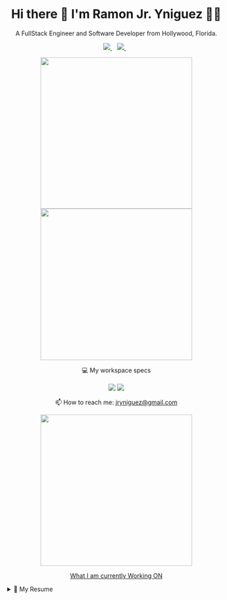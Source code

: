 

<h1 align='center'>
  Hi there 👋 I'm Ramon Jr. Yniguez 👨‍💻
</h1>

<p align='center'>
  A FullStack Engineer and Software Developer from Hollywood, Florida.
</p>



<p align='center'>
  <a href="https://www.linkedin.com/in/dryniguez/">
    <img src="https://img.shields.io/badge/linkedin-%230077B5.svg?&style=for-the-badge&logo=linkedin&logoColor=white" />
  </a>&nbsp;&nbsp;
  <a href="https://instagram.com/theoneupkid">
    <img src="https://img.shields.io/badge/instagram-%23E4405F.svg?&style=for-the-badge&logo=instagram&logoColor=white" />        
  </a>&nbsp;&nbsp;
  
</p>

<p align='center'>
  <a href="#"><img src="https://github-readme-stats-five-rose.vercel.app/api?username=theoneupkid88&show_icons=true&count_private=true&theme=dark" width="350"></a>
  <a href="#"><img src="https://github-readme-stats-five-rose.vercel.app/api/top-langs/?username=theoneupkid88" width="350"></a>
</p>

<p align='center'>
  💻 My workspace specs<br/><br/>
  <img src="https://img.shields.io/badge/apple-macbook%20pro%202011-%23999999.svg?&style=for-the-badge&logo=apple&logoColor=white" />
  <img src="https://img.shields.io/badge/RAM-16GB-%230071C5.svg?&style=for-the-badge&logoColor=white" />
 </p>

<p align='center'>
  📫 How to reach me: <a href='mailto:jryniguez@gmail.com'>jryniguez@gmail.com</a>
</p>
<p align='center'>
  <a href="https://www.thefreelancecrm.com" target="_blank"><img src="https://storage.googleapis.com/thefreelancecrm.com/images/freelance-crm-dashboard.jpg"
                                                 width="350"></a>
</p>
<p align="center">
  <a href="https://www.thefreelancecrm.com" target="_blank"> What I am currently Working ON </a>
</p>

<details>
  <summary>📃 My Resume</summary>


## Education
- 📖 **Master Of Science in Computer Science: Software Egnineering**\
📆 2011 - 2015\
📍 **Colorado Technical University** - Colorado Springs, Colorado

- 📖 **Bachelor Of Science In Informaiton Technology: Software Systems Engineering Specialization**\
📆 2011 - 2014\
📍 **Colorado Technical University** - Colorado Springs, Colorado

- 📖 **ITILV3 Foundation: IT Service Management Certification**\
📆 2015\
📍 **EXIN** - Boston, Ma.

## Experience

<img align="right" src="https://img.shields.io/badge/node.js%20-%2343853D.svg?&style=for-the-badge&logo=node.js&logoColor=white" />
<img align="right" src="https://img.shields.io/badge/typescript%20-%23007ACC.svg?&style=for-the-badge&logo=typescript&logoColor=white" />
<img align="right" src="https://img.shields.io/badge/express.js%20-%23404d59.svg?&style=for-the-badge" />

- 👨‍💻 **Senior Nodejs Developer**\
📆 2020 - Present Day\
📍 **FiServ** - Coral Springs, FL.

<img align="right" src="https://img.shields.io/badge/python%20-%2314354C.svg?&style=for-the-badge&logo=python&logoColor=white" />
<img align="right" src="https://img.shields.io/badge/typescript%20-%23007ACC.svg?&style=for-the-badge&logo=typescript&logoColor=white" />
<img align="right" src="https://img.shields.io/badge/html5-E34F26?logo=html5&logoColor=white" />
<img align="right" src="https://img.shields.io/badge/css3-1572B6?logo=css3&logoColor=white" />
<img align="right" src="https://img.shields.io/badge/javascript%20-%23323330.svg?&style=for-the-badge&logo=javascript&logoColor=%23F7DF1E" />
<img align="right" src="https://img.shields.io/badge/MongoDB-%234ea94b.svg?&style=for-the-badge&logo=mongodb&logoColor=white" />


- 👨‍💻 **Lead Full-Stack Engineer**\
📆 2018 - 2020\
📍 **Great HealthWorks** - Fort Lauderdale, FL.

<img align="right" src="https://img.shields.io/badge/(My)SQL-4479A1?logo=mysql&logoColor=white" />
<img align="right" src="https://img.shields.io/badge/BASH-4EAA25?logo=gnu-bash&logoColor=white" />
<img align="right" src="https://img.shields.io/badge/PHP-777BB4?logo=php&logoColor=white" />
<img align="right" src="https://img.shields.io/badge/Go-00ADD8?logo=go&logoColor=white" />
<img align="right" src="https://img.shields.io/badge/Python-3776AB?logo=python&logoColor=white" />
<img align="right" src="https://img.shields.io/badge/C Sharp-239120?logo=c-sharp&logoColor=white" />
<img align="right" src="https://img.shields.io/badge/C++-00599C?logo=c%2B%2B&logoColor=white" />
<img align="right" src="https://img.shields.io/badge/C-A8B9CC?logo=c&logoColor=white" />

- 👨‍💻 **Freelance - Full-Stack Engineer**\
📆 2011 - 2015\
📍 **Self-Employed** - Boston, MA.

<!--## Skills -->
<detail>

<img align="right" src="https://img.shields.io/badge/Go-00ADD8?logo=go&logoColor=white" />
<img align="right" src="https://img.shields.io/badge/Python-3776AB?logo=python&logoColor=white" />
<img align="right" src="https://img.shields.io/badge/node.js%20-%2343853D.svg?&style=for-the-badge&logo=node.js&logoColor=white" />
<img align="right" src="https://img.shields.io/badge/typescript%20-%23007ACC.svg?&style=for-the-badge&logo=typescript&logoColor=white" />

**Programming**

<img align="right" src="https://img.shields.io/badge/python%20-%2314354C.svg?&style=for-the-badge&logo=python&logoColor=white" />
<img align="right" src="https://img.shields.io/badge/Debian-A81D33?logo=debian&logoColor=white" />
<img align="right" src="https://img.shields.io/badge/Ubuntu-E95420?logo=ubuntu&logoColor=white" />
<img align="right" src="https://img.shields.io/badge/Windows-0078D6?logo=windows&logoColor=white" />

**Operating Systems**

</details>

<!--
**theoneupkid88/theoneupkid88** is a ✨ _special_ ✨ repository because its `README.md` (this file) appears on your GitHub profile.

Here are some ideas to get you started:

- 🔭 I’m currently working on ... CRM
- 🌱 I’m currently learning ... React, React-Native, GOLang, Redis, 
- 💬 Ask me about ... Anything
- 📫 How to reach me: ... email
- ⚡ Fun fact: ... I enjoy researching, and developing, and play PS4, XBox Game, and often develop with Unity3D & Unreal Engine 4
-->
